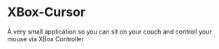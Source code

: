 # XBox-Cursor
A very small application so you can sit on your couch and controll your mouse via XBox Controller

